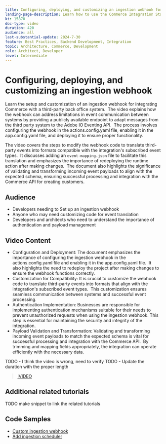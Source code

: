 ```yaml
---
title: Configuring, deploying, and customizing an ingestion webhook for integrating Commerce with a third-party system 
landing-page-description: Learn how to use the Commerce Integration Starter Kit to integrate Commerce with a third party back office system using an ingestion webhook.
kt: 15870
doc-type: video
duration: 420
audience: all
last-substantial-update: 2024-7-30
feature: Best Practices, Backend Development, Integration
topic: Architecture, Commerce, Development
role: Architect, Developer
level: Intermediate
---
```

# Configuring, deploying, and customizing an ingestion webhook

Learn the setup and customization of an ingestion webhook for integrating Commerce with a third-party back office system. ​ The video explains how the webhook can address limitations in event communication between systems by providing a publicly available endpoint to adapt messages from the third party system to the Adobe IO Eventing API. ​ The process involves configuring the webhook in the actions.config.yaml file, enabling it in the app.config.yaml file, and deploying it to ensure proper functionality. 

The video covers the steps to modify the webhook code to translate third-party events into formats compatible with the integration's subscribed event types. ​ It discusses adding an `event-mapping.json` file to facilitate this translation and emphasizes the importance of redeploying the runtime action after making changes. ​ The document also highlights the significance of validating and transforming incoming event payloads to align with the expected schema, ensuring successful processing and integration with the Commerce API for creating customers.

## Audience 

* Developers needing to Set up an ingestion webhook
* Anyone who may need customizing code for event translation
* Developers and architects who need to understand the importance of authentication and payload management

## Video Content

* Configuration and Deployment: The document emphasizes the importance of configuring the ingestion webhook in the actions.config.yaml file and enabling it in the app.config.yaml file. ​ It also highlights the need to redeploy the project after making changes to ensure the webhook functions correctly.
* Customization for Compatibility: It is crucial to customize the webhook code to translate third-party events into formats that align with the integration's subscribed event types. ​ This customization ensures seamless communication between systems and successful event processing.
* Authentication Implementation: Businesses are responsible for implementing authentication mechanisms suitable for their needs to prevent unauthorized requests when using the ingestion webhook. This step is essential for maintaining the security and integrity of the integration.
* Payload Validation and Transformation: Validating and transforming incoming event payloads to match the expected schema is vital for successful processing and integration with the Commerce API. ​ By trimming and mapping fields appropriately, the integration can operate efficiently with the necessary data.

TODO - I think the video is wrong, need to verify 
TODO - Update the duration with the proper length

>[!VIDEO](https://video.tv.adobe.com/v/3431694?learn=on)

## Additional related tutorials

TODO make snippet to link the related tutorials

## Code Samples

* [Custom ingestion webhook](https://github.com/adobe/adobe-commerce-samples/starter-kit/customize-ingestion-webhook)
* [Add ingestion scheduler](https://github.com/adobe/adobe-commerce-samples/starter-kit/add-ingestion-scheduler)
